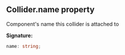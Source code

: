 
## Collider.name property

Component's name this collider is attached to

**Signature:**

```typescript
name: string;
```
